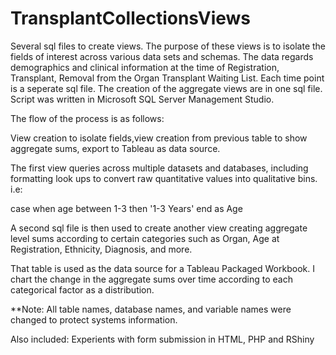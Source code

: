 # TransplantCollectionsViews

Several sql files to create views. The purpose of these views is to isolate the fields of interest across various data sets and schemas.
The data regards demographics and clinical information at the time of Registration, Transplant, Removal from the Organ Transplant Waiting List. Each time point is a seperate sql file. The creation of the aggregate views are in one sql file. Script was written in Microsoft SQL Server Management Studio. 

The flow of the process is as follows:

View creation to isolate fields,view creation from previous table to show aggregate sums, export to Tableau as data source.

The first view queries across multiple datasets and databases, including formatting look ups to convert raw quantitative values into qualitative bins. i.e: 

case when age between 1-3 then '1-3 Years' end as Age

A second sql file is then used to create another view creating aggregate level sums according to certain categories such as Organ, Age at Registration, Ethnicity, Diagnosis, and more. 

That table is used as the data source for a Tableau Packaged Workbook. I chart the change in the aggregate sums over time according to each categorical factor as a distribution. 

**Note: All table names, database names, and variable names were changed to protect systems information. 

Also included:
Experients with form submission in HTML, PHP and RShiny
